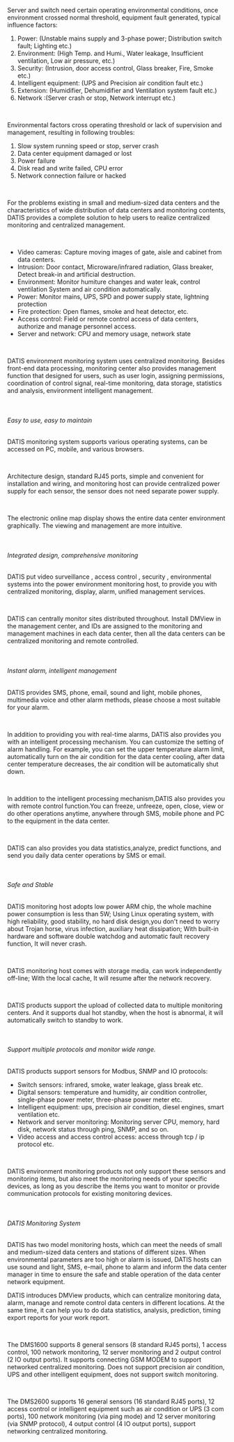 Server and switch need certain operating environmental conditions, once environment crossed normal threshold, equipment fault generated, typical influence factors:
<ol class='pt-2 pl-6 leading-relaxed list-decimal'>
  <li class='pl-1'>Power: (Unstable mains supply and 3-phase power; Distribution switch fault; Lighting etc.)</li>
  <li class='pl-1'>Environment: (High Temp. and Humi., Water leakage, Insufficient ventilation, Low air pressure, etc.)</li>
  <li class='pl-1'>Security: (Intrusion, door access control, Glass breaker, Fire, Smoke etc.)</li>
  <li class='pl-1'>Intelligent equipment: (UPS and Precision air condition fault etc.)</li>
  <li class='pl-1'>Extension: (Humidifier, Dehumidifier and Ventilation system fault etc.)</li>
  <li class='pl-1'>Network :(Server crash or stop, Network interrupt etc.)</li>
</ol>

<br>

Environmental factors cross operating threshold or lack of supervision and management, resulting in following troubles:
<ol class='pt-2 pl-6 leading-relaxed list-decimal'>
  <li class='pl-1'>Slow system running speed or stop, server crash</li>
  <li class='pl-1'>Data center equipment damaged or lost</li>
  <li class='pl-1'>Power failure</li>
  <li class='pl-1'>Disk read and write failed, CPU error</li>
  <li class='pl-1'>Network connection failure or hacked</li>
</ol>

<br>

For the problems existing in small and medium-sized data centers and the characteristics of wide distribution of data centers and monitoring contents, DATIS provides a complete solution to help users to realize centralized monitoring and centralized management.

<br>

<ul class='pt-2 pl-6 leading-relaxed list-disc'>
  <li class='pl-1'>Video cameras: Capture moving images of gate, aisle and cabinet from data centers.</li>
  <li class='pl-1'>Intrusion: Door contact, Microware/infrared radiation, Glass breaker, Detect break-in and artificial destruction.</li>
  <li class='pl-1'>Environment: Monitor humiture changes and water leak, control ventilation System and air condition automatically.</li>
  <li class='pl-1'>Power: Monitor mains, UPS, SPD and power supply state, lightning protection</li>
  <li class='pl-1'>Fire protection: Open flames, smoke and heat detector, etc.</li>
  <li class='pl-1'>Access control: Field or remote control access of data centers, authorize and manage personnel access.</li>
  <li class='pl-1'>Server and network: CPU and memory usage, network state</li>
</ul>

<br>

DATIS environment monitoring system uses centralized monitoring. Besides front-end data processing, monitoring center also provides management function that designed for users, such as user login, assigning permissions, coordination of control signal, real-time monitoring, data storage, statistics and analysis, environment intelligent management.

<br>

<h6 class='pb-2'>Easy to use, easy to maintain</h6>

<div class='flex gap-10'>
  <!-- Image -->
  <p>DATIS monitoring system supports various operating systems, can be accessed on PC, mobile, and various browsers.</p>
</div>

<br>

<div class='flex gap-10'>
  <!-- Image -->
  <p>Architecture design, standard RJ45 ports, simple and convenient for installation and wiring, and monitoring host can provide centralized power supply for each sensor, the sensor does not need separate power supply.</p>
</div>

<br>

<div class='flex gap-10'>
  <!-- Image -->
  <p>The electronic online map display shows the entire data center environment graphically. The viewing and management are more intuitive.</p>
</div>

<br>

<h6 class='pb-2'>Integrated design, comprehensive monitoring</h6>

DATIS put video surveillance , access control , security , environmental systems into the power environment monitoring host, to provide you with centralized monitoring, display, alarm, unified management services.

<br>

DATIS can centrally monitor sites distributed throughout. Install DMView in the management center, and IDs are assigned to the monitoring and management machines in each data center, then all the data centers can be centralized monitoring and remote controlled.

<br>

<h6 class='pb-2'>Instant alarm, intelligent management</h6>

DATIS provides SMS, phone, email, sound and light, mobile phones, multimedia voice and other alarm methods, please choose a most suitable for your alarm.

<br>

In addition to providing you with real-time alarms, DATIS also provides you with an intelligent processing mechanism. You can customize the setting of alarm handling. For example, you can set the upper temperature alarm limit, automatically turn on the air condition for the data center cooling, after data center temperature decreases, the air condition will be automatically shut down.

<br>

In addition to the intelligent processing mechanism,DATIS also provides you with remote control function.You can freeze, unfreeze, open, close, view or do other operations anytime, anywhere through SMS, mobile phone and PC to the equipment in the data center.

<br>

DATIS can also provides you data statistics,analyze, predict functions, and send you daily data center operations by SMS or email.

<br>

<h6 class='pb-2'>Safe and Stable</h6>

DATIS monitoring host adopts low power ARM chip, the whole machine power consumption is less than 5W; Using Linux operating system, with high reliability, good stability, no hard disk design,you don't need to worry about Trojan horse, virus infection, auxiliary heat dissipation; With built-in hardware and software double watchdog and automatic fault recovery function, It will never crash.

<br>

DATIS monitoring host comes with storage media, can work independently off-line; With the local cache, It will resume after the network recovery.

<br>

DATIS products support the upload of collected data to multiple monitoring centers. And it supports dual hot standby, when the host is abnormal, it will automatically switch to standby to work.

<br>

<h6 class='pb-2'>Support multiple protocols and monitor wide range.</h6>

DATIS products support sensors for Modbus, SNMP and IO protocols:

<ul class='pt-2 pl-6 leading-relaxed list-disc'>
  <li class='pl-1'>Switch sensors: infrared, smoke, water leakage, glass break etc.</li>
  <li class='pl-1'>Digital sensors: temperature and humidity, air condition controller, single-phase power meter, three-phase power
meter etc.</li>
  <li class='pl-1'>Intelligent equipment: ups, precision air condition, diesel engines, smart ventilation etc.</li>
  <li class='pl-1'>Network and server monitoring: Monitoring server CPU, memory, hard disk, network status through ping, SNMP,
and so on.</li>
  <li class='pl-1'>Video access and access control access: access through tcp / ip protocol etc.</li>
</ul>

<br>

DATIS environment monitoring products not only support these sensors and monitoring items, but also meet the monitoring needs of your specific devices, as long as you describe the items you want to monitor or provide communication protocols for existing monitoring devices.

<br>

<h6 class='pb-2'>DATIS Monitoring System</h6>

DATIS has two model monitoring hosts, which can meet the needs of small and medium-sized data centers and stations of different sizes. When environmental parameters are too high or alarm is issued, DATIS hosts can use sound and light, SMS, e-mail, phone to alarm and inform the data center manager in time to ensure the safe and stable operation of the data center network equipment. 

DATIS introduces DMView products, which can centralize monitoring data, alarm, manage and remote control data centers in different locations. At the same time, it can help you to do data statistics, analysis, prediction, timing export reports for your work report.

<br>

The DMS1600 supports 8 general sensors (8 standard RJ45 ports), 1 access control, 100 network monitoring, 12 server monitoring and 2 output control (2 IO output ports). It supports connecting GSM MODEM to support networked centralized monitoring. Does not support precision air condition, UPS and other intelligent equipment, does not support switch monitoring.

<br>

The DMS2600 supports 16 general sensors (16 standard RJ45 ports), 12 access control or intelligent equipment such as air condition or UPS (3 com ports), 100 network monitoring (via ping mode) and 12 server monitoring (via SNMP protocol), 4 output control (4 IO output ports), support networking centralized monitoring.